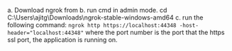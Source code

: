 a. Download ngrok from 
b. run cmd in admin mode. 
cd C:\Users\ajitg\Downloads\ngrok-stable-windows-amd64
c. run the following command: 
`ngrok http https://localhost:44348 -host-header="localhost:44348"` where the port number is the port that the https ssl port, the application is running on. 

